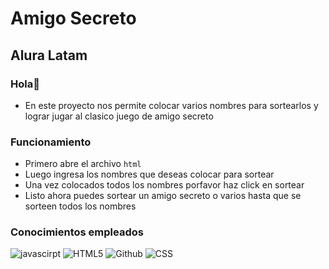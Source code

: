 <h1>Amigo Secreto</h1>
<h2>Alura Latam</h2>

### **Hola**🙌
- En este proyecto nos permite colocar varios nombres para sortearlos y lograr jugar al clasico juego de amigo secreto

### **Funcionamiento**
- Primero abre el archivo <code>html</code>
- Luego ingresa los nombres que deseas colocar para sortear
- Una vez colocados todos los nombres porfavor haz click en sortear
- Listo ahora puedes sortear un amigo secreto o varios hasta que se sorteen todos los nombres

### **Conocimientos empleados**
![javascirpt](https://img.shields.io/badge/-Javascript-black?logo=javascript)
![HTML5](https://img.shields.io/badge/-HTML5-black?logo=HTML5)
![Github](https://img.shields.io/badge/-Github-black?logo=Github)
 ![CSS](https://img.shields.io/badge/-CSS-333333?style=flat&logo=CSS3&logoColor=1572B6)
